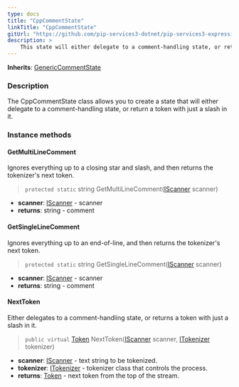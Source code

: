 ```yaml
---
type: docs
title: "CppCommentState"
linkTitle: "CppCommentState"
gitUrl: "https://github.com/pip-services3-dotnet/pip-services3-expressions-dotnet"
description: > 
    This state will either delegate to a comment-handling state, or return a token with just a slash in it.
---
```


**Inherits**: [GenericCommentState](../generic_comment_state)

### Description
The CppCommentState class allows you to create a state that will either delegate to a comment-handling state, or return a token with just a slash in it.



### Instance methods

#### GetMultiLineComment
Ignores everything up to a closing star and slash, and then returns the tokenizer's next token.

> `protected static` string GetMultiLineComment([IScanner](../../../io/iscanner) scanner)

- **scanner**: [IScanner](../../../io/iscanner) - scanner
- **returns**: string - comment

#### GetSingleLineComment
Ignores everything up to an end-of-line, and then returns the tokenizer's next token.

> `protected static` string GetSingleLineComment([IScanner](../../../io/iscanner) scanner)

- **scanner**: [IScanner](../../../io/iscanner) - scanner
- **returns**: string - comment

#### NextToken
Either delegates to a comment-handling state, or returns a token with just a slash in it.

> `public virtual` [Token](../../token) NextToken([IScanner](../../../io/iscanner) scanner, [ITokenizer](../../itokenizer) tokenizer)

- **scanner**: [IScanner](../../../io/iscanner) - text string to be tokenized.
- **tokenizer**: [ITokenizer](../../itokenizer) - tokenizer class that controls the process.
- **returns**: [Token](../../token) - next token from the top of the stream.
